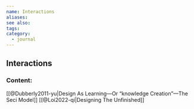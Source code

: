 ```yaml
---
name: Interactions
aliases:
see also:
tags:
category:
  - journal
---
```


## Interactions

### Content:
[[@Dubberly2011-yu|Design As Learning—Or “knowledge Creation”—The Seci Model]]
[[@Loi2022-qi|Designing The Unfinished]]
